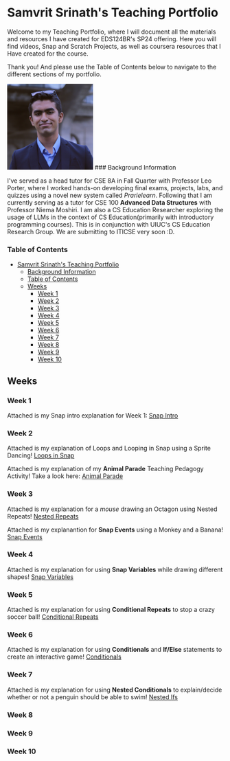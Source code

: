 # Samvrit Srinath's Teaching Portfolio

Welcome to my Teaching Portfolio, where I will document all the materials and resources I have created for EDS124BR's SP24 offering. Here you will find videos, Snap and Scratch Projects, as well as coursera resources that I Have created for the course.

Thank you! And please use the Table of Contents below to navigate to the different sections of my portfolio.

<img src = "Images/Samvrit-S.jpeg" width ="200">
### Background Information

I've served as a head tutor for CSE 8A in Fall Quarter with Professor Leo Porter, where I worked hands-on developing final exams, projects, labs, and quizzes using a novel new system called _Prarielearn_. Following that I am currently serving as a tutor for CSE 100 **Advanced Data Structures** with Professor Niema Moshiri. I am also a CS Education Researcher exploring the usage of LLMs in the context of CS Education(primarily with introductory programming courses). This is in conjunction with UIUC's CS Education Research Group. We are submitting to ITICSE very soon :D.

### Table of Contents

- [Samvrit Srinath's Teaching Portfolio](#samvrit-srinaths-teaching-portfolio)
    - [Background Information](#background-information)
    - [Table of Contents](#table-of-contents)
  - [Weeks](#weeks)
    - [Week 1](#week-1)
    - [Week 2](#week-2)
    - [Week 3](#week-3)
    - [Week 4](#week-4)
    - [Week 5](#week-5)
    - [Week 6](#week-6)
    - [Week 7](#week-7)
    - [Week 8](#week-8)
    - [Week 9](#week-9)
    - [Week 10](#week-10)

## Weeks

### Week 1

Attached is my Snap intro explanation for Week 1: [Snap Intro](https://youtu.be/rsM0dhbh7e8)

### Week 2

Attached is my explanation of Loops and Looping in Snap using a Sprite Dancing! [Loops in Snap](https://youtu.be/7f0KluRjZ0w)

Attached is my explanation of my **Animal Parade** Teaching Pedagogy Activity! Take a look here: [Animal Parade](https://youtu.be/kKsHthRLNEc)

### Week 3

Attached is my explanation for a _mouse_ drawing an Octagon using Nested Repeats! [Nested Repeats](https://youtu.be/Y8FAG38Y9Dc)

Attached is my explanantion for **Snap Events** using a Monkey and a Banana! [Snap Events](https://youtu.be/85s0FLSvGzY)

### Week 4

Attached is my explanation for using **Snap Variables** while drawing different shapes! [Snap Variables](https://youtu.be/0lUoDQ_KiD4)

### Week 5

Attached is my explanation for using **Conditional Repeats** to stop a crazy soccer ball! [Conditional Repeats](https://youtu.be/45hvXIPObw4)

### Week 6

Attached is my explanation for using **Conditionals** and **If/Else** statements to create an interactive game! [Conditionals](https://youtu.be/jP3b77MFJyY)
### Week 7
Attached is my explanation for using **Nested Conditionals** to explain/decide whether or not a penguin should be able to swim! [Nested Ifs](https://youtu.be/9pFG-i6YWKI)
### Week 8

### Week 9

### Week 10
